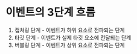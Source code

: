 # 이벤트의 3단계 흐름
1. 캡처링 단계 - 이벤트가 하위 요소로 전파되는 단계
2. 타깃 단계 - 이벤트가 실제 타깃 요소에 전달되는 단계
3. 버블링 단계 - 이벤트가 상위 요소로 전파되는 단계